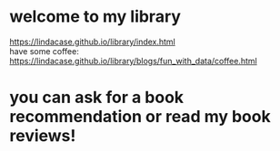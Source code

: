# welcome to my library
https://lindacase.github.io/library/index.html
<br>
have some coffee: https://lindacase.github.io/library/blogs/fun_with_data/coffee.html
# you can ask for a book recommendation or read my book reviews!
